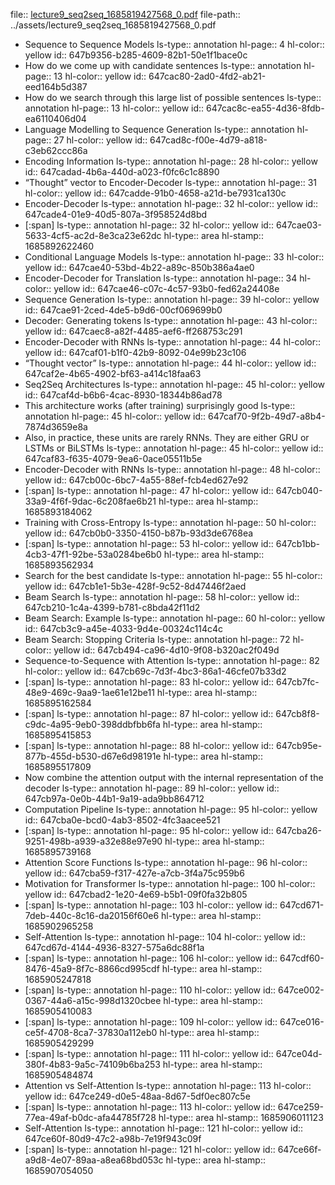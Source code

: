 file:: [lecture9_seq2seq_1685819427568_0.pdf](../assets/lecture9_seq2seq_1685819427568_0.pdf)
file-path:: ../assets/lecture9_seq2seq_1685819427568_0.pdf

- Sequence to Sequence Models
  ls-type:: annotation
  hl-page:: 4
  hl-color:: yellow
  id:: 647b9356-b285-4609-82b1-50e1f1bace0c
- How do we come up with candidate sentences
  ls-type:: annotation
  hl-page:: 13
  hl-color:: yellow
  id:: 647cac80-2ad0-4fd2-ab21-eed164b5d387
- How do we search through this large list of possible sentences
  ls-type:: annotation
  hl-page:: 13
  hl-color:: yellow
  id:: 647cac8c-ea55-4d36-8fdb-ea6110406d04
- Language Modelling to Sequence Generation
  ls-type:: annotation
  hl-page:: 27
  hl-color:: yellow
  id:: 647cad8c-f00e-4d79-a818-c3eb62ccc86a
- Encoding Information
  ls-type:: annotation
  hl-page:: 28
  hl-color:: yellow
  id:: 647cadad-4b6a-440d-a023-f0fc6c1c8890
- “Thought” vector to Encoder-Decoder
  ls-type:: annotation
  hl-page:: 31
  hl-color:: yellow
  id:: 647cadde-91b0-4658-a21d-be7931ca130c
- Encoder-Decoder
  ls-type:: annotation
  hl-page:: 32
  hl-color:: yellow
  id:: 647cade4-01e9-40d5-807a-3f958524d8bd
- [:span]
  ls-type:: annotation
  hl-page:: 32
  hl-color:: yellow
  id:: 647cae03-5633-4cf5-ac2d-8e3ca23e62dc
  hl-type:: area
  hl-stamp:: 1685892622460
- Conditional Language Models
  ls-type:: annotation
  hl-page:: 33
  hl-color:: yellow
  id:: 647cae40-53bd-4b22-a89c-850b386a4ae0
- Encoder-Decoder for Translation
  ls-type:: annotation
  hl-page:: 34
  hl-color:: yellow
  id:: 647cae46-c07c-4c57-93b0-fed62a24408e
- Sequence Generation
  ls-type:: annotation
  hl-page:: 39
  hl-color:: yellow
  id:: 647cae91-2ced-4de5-b9d6-00cf069699b0
- Decoder: Generating tokens
  ls-type:: annotation
  hl-page:: 43
  hl-color:: yellow
  id:: 647caec8-a82f-4485-aef6-ff268753c291
- Encoder-Decoder with RNNs
  ls-type:: annotation
  hl-page:: 44
  hl-color:: yellow
  id:: 647caf01-b1f0-42b9-8092-04e99b23c106
- “Thought vector”
  ls-type:: annotation
  hl-page:: 44
  hl-color:: yellow
  id:: 647caf2e-4b65-4902-bf63-a414c18faa63
- Seq2Seq Architectures
  ls-type:: annotation
  hl-page:: 45
  hl-color:: yellow
  id:: 647caf4d-b6b6-4cac-8930-18344b86ad78
- This architecture works (after training) surprisingly good 
  ls-type:: annotation
  hl-page:: 45
  hl-color:: yellow
  id:: 647caf70-9f2b-49d7-a8b4-7874d3659e8a
- Also, in practice, these units are rarely RNNs. They are either GRU or LSTMs or BiLSTMs
  ls-type:: annotation
  hl-page:: 45
  hl-color:: yellow
  id:: 647caf83-f635-4079-9ea6-0ace05511b5e
- Encoder-Decoder with RNNs
  ls-type:: annotation
  hl-page:: 48
  hl-color:: yellow
  id:: 647cb00c-6bc7-4a55-88ef-fcb4ed627e92
- [:span]
  ls-type:: annotation
  hl-page:: 47
  hl-color:: yellow
  id:: 647cb040-33a9-4f6f-9dac-6c208fae6b21
  hl-type:: area
  hl-stamp:: 1685893184062
- Training with Cross-Entropy
  ls-type:: annotation
  hl-page:: 50
  hl-color:: yellow
  id:: 647cb0b0-3350-4150-b87b-93d3de6768ea
- [:span]
  ls-type:: annotation
  hl-page:: 53
  hl-color:: yellow
  id:: 647cb1bb-4cb3-47f1-92be-53a0284be6b0
  hl-type:: area
  hl-stamp:: 1685893562934
- Search for the best candidate
  ls-type:: annotation
  hl-page:: 55
  hl-color:: yellow
  id:: 647cb1e1-5b3e-428f-9c52-8d47446f2aed
- Beam Search
  ls-type:: annotation
  hl-page:: 58
  hl-color:: yellow
  id:: 647cb210-1c4a-4399-b781-c8bda42f11d2
- Beam Search: Example
  ls-type:: annotation
  hl-page:: 60
  hl-color:: yellow
  id:: 647cb3c9-a45e-4033-9d4e-00324c114c4c
- Beam Search: Stopping Criteria
  ls-type:: annotation
  hl-page:: 72
  hl-color:: yellow
  id:: 647cb494-ca96-4d10-9f08-b320ac2f049d
- Sequence-to-Sequence with Attention
  ls-type:: annotation
  hl-page:: 82
  hl-color:: yellow
  id:: 647cb69c-7d3f-4bc3-86a1-46cfe07b33d2
- [:span]
  ls-type:: annotation
  hl-page:: 83
  hl-color:: yellow
  id:: 647cb7fc-48e9-469c-9aa9-1ae61e12be11
  hl-type:: area
  hl-stamp:: 1685895162584
- [:span]
  ls-type:: annotation
  hl-page:: 87
  hl-color:: yellow
  id:: 647cb8f8-c9dc-4a95-9eb0-398ddbfbb6fa
  hl-type:: area
  hl-stamp:: 1685895415853
- [:span]
  ls-type:: annotation
  hl-page:: 88
  hl-color:: yellow
  id:: 647cb95e-877b-455d-b530-d67e6d98191e
  hl-type:: area
  hl-stamp:: 1685895517809
- Now combine the attention output with the internal representation of the decoder
  ls-type:: annotation
  hl-page:: 89
  hl-color:: yellow
  id:: 647cb97a-0e0b-44b1-9a19-ada9bb864712
- Computation Pipeline
  ls-type:: annotation
  hl-page:: 95
  hl-color:: yellow
  id:: 647cba0e-bcd0-4ab3-8502-4fc3aacee521
- [:span]
  ls-type:: annotation
  hl-page:: 95
  hl-color:: yellow
  id:: 647cba26-9251-498b-a939-a32e88e97e90
  hl-type:: area
  hl-stamp:: 1685895739168
- Attention Score Functions
  ls-type:: annotation
  hl-page:: 96
  hl-color:: yellow
  id:: 647cba59-f317-427e-a7cb-3f4a75c959b6
- Motivation for Transformer
  ls-type:: annotation
  hl-page:: 100
  hl-color:: yellow
  id:: 647cbad2-1e20-4e69-b5b1-09f0fa32b805
- [:span]
  ls-type:: annotation
  hl-page:: 103
  hl-color:: yellow
  id:: 647cd671-7deb-440c-8c16-da20156f60e6
  hl-type:: area
  hl-stamp:: 1685902965258
- Self-Attention
  ls-type:: annotation
  hl-page:: 104
  hl-color:: yellow
  id:: 647cd67d-4144-4936-8327-575a6dc88f1a
- [:span]
  ls-type:: annotation
  hl-page:: 106
  hl-color:: yellow
  id:: 647cdf60-8476-45a9-8f7c-8866cd995cdf
  hl-type:: area
  hl-stamp:: 1685905247818
- [:span]
  ls-type:: annotation
  hl-page:: 110
  hl-color:: yellow
  id:: 647ce002-0367-44a6-a15c-998d1320cbee
  hl-type:: area
  hl-stamp:: 1685905410083
- [:span]
  ls-type:: annotation
  hl-page:: 109
  hl-color:: yellow
  id:: 647ce016-ce5f-4708-8ca7-37830a112eb0
  hl-type:: area
  hl-stamp:: 1685905429299
- [:span]
  ls-type:: annotation
  hl-page:: 111
  hl-color:: yellow
  id:: 647ce04d-380f-4b83-9a5c-74109b6ba253
  hl-type:: area
  hl-stamp:: 1685905484874
- Attention vs Self-Attention
  ls-type:: annotation
  hl-page:: 113
  hl-color:: yellow
  id:: 647ce249-d0e5-48aa-8d67-5df0ec807c5e
- [:span]
  ls-type:: annotation
  hl-page:: 113
  hl-color:: yellow
  id:: 647ce259-77ea-49af-b0dc-afa44785f728
  hl-type:: area
  hl-stamp:: 1685906011123
- Self-Attention
  ls-type:: annotation
  hl-page:: 121
  hl-color:: yellow
  id:: 647ce60f-80d9-47c2-a98b-7e19f943c09f
- [:span]
  ls-type:: annotation
  hl-page:: 121
  hl-color:: yellow
  id:: 647ce66f-a9d8-4e07-89aa-a8ea68bd053c
  hl-type:: area
  hl-stamp:: 1685907054050